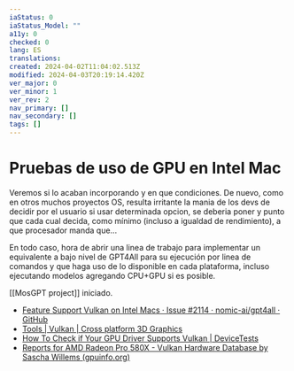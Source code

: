 ```yaml
---
iaStatus: 0
iaStatus_Model: ""
a11y: 0
checked: 0
lang: ES
translations: 
created: 2024-04-02T11:04:02.513Z
modified: 2024-04-03T20:19:14.420Z
ver_major: 0
ver_minor: 1
ver_rev: 2
nav_primary: []
nav_secondary: []
tags: []
---
```

# Pruebas de uso de GPU en Intel Mac

Veremos si lo acaban incorporando y en que condiciones. De nuevo, como en otros muchos proyectos OS, resulta irritante la mania de los devs de decidir por el usuario si usar determinada opcion, se deberia poner y punto que cada cual decida, como mínimo (incluso a igualdad de rendimiento), a que procesador manda que...

En todo caso, hora de abrir una linea de trabajo para implementar un equivalente a bajo nivel de GPT4All para su ejecución por linea de comandos y que haga uso de lo disponible en cada plataforma, incluso ejecutando modelos agregando CPU+GPU si es posible.

[[MosGPT project]] iniciado.

* [Feature Support Vulkan on Intel Macs · Issue #2114 · nomic-ai/gpt4all · GitHub](https://github.com/nomic-ai/gpt4all/issues/2114)
* [Tools | Vulkan | Cross platform 3D Graphics](https://www.vulkan.org/tools#vulkan-gpu-resources)
* [How To Check if Your GPU Driver Supports Vulkan | DeviceTests](https://devicetests.com/check-gpu-driver-supports-vulkan)
* [Reports for AMD Radeon Pro 580X - Vulkan Hardware Database by Sascha Willems (gpuinfo.org)](https://vulkan.gpuinfo.org/listreports.php?devicename=AMD+Radeon+Pro+580X&platform=macos)
